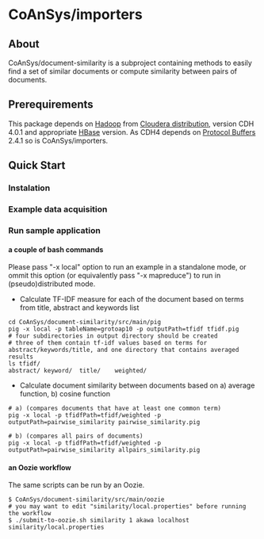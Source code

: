 CoAnSys/importers
=============

## About
CoAnSys/document-similarity is a subproject containing methods to easily find a set of similar documents or compute similarity between pairs of documents.

## Prerequirements
This package depends on [Hadoop](http://hadoop.apache.org/) from [Cloudera distribution](https://ccp.cloudera.com/display/SUPPORT/CDH+Downloads), version CDH 4.0.1 and appropriate [HBase](hbase.apache.org) version. 
As CDH4 depends on [Protocol Buffers](http://code.google.com/p/protobuf/) 2.4.1 so is CoAnSys/importers.

## Quick Start

### Instalation

### Example data acquisition

### Run sample application
#### a couple of bash commands

Please pass "-x local" option to run an example in a standalone mode, or ommit this option (or equivalently pass "-x mapreduce") to run in (pseudo)distributed mode.

* Calculate TF-IDF measure for each of the document based on terms from title, abstract and keywords list

```
cd CoAnSys/document-similarity/src/main/pig
pig -x local -p tableName=grotoap10 -p outputPath=tfidf tfidf.pig
# four subdirectories in output directory should be created
# three of them contain tf-idf values based on terms for abstract/keywords/title, and one directory that contains averaged results
ls tfidf/
abstract/ keyword/  title/    weighted/
```

* Calculate document similarity between documents based on a) average function, b) cosine function

```
# a) (compares documents that have at least one common term)
pig -x local -p tfidfPath=tfidf/weighted -p outputPath=pairwise_similarity pairwise_similarity.pig

# b) (compares all pairs of documents)
pig -x local -p tfidfPath=tfidf/weighted -p outputPath=pairwise_similarity allpairs_similarity.pig
```

#### an Oozie workflow

The same scripts can be run by an Oozie.

```
$ CoAnSys/document-similarity/src/main/oozie
# you may want to edit "similarity/local.properties" before running the workflow
$ ./submit-to-oozie.sh similarity 1 akawa localhost similarity/local.properties
```
